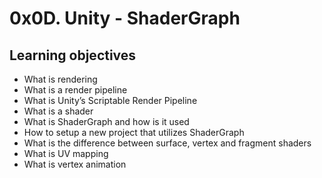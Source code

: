 # 0x0D. Unity - ShaderGraph
## Learning objectives
* What is rendering
* What is a render pipeline
* What is Unity’s Scriptable Render Pipeline
* What is a shader
* What is ShaderGraph and how is it used
* How to setup a new project that utilizes ShaderGraph
* What is the difference between surface, vertex and fragment shaders
* What is UV mapping
* What is vertex animation
